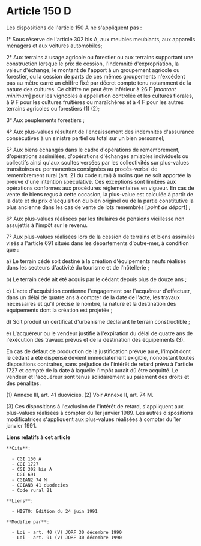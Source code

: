 # Article 150 D

Les dispositions de l'article 150 A ne s'appliquent pas :

1° Sous réserve de l'article 302 bis A, aux meubles meublants, aux appareils ménagers et aux voitures automobiles;

2° Aux terrains à usage agricole ou forestier ou aux terrains supportant une construction lorsque le prix de cession,
l'indemnité d'expropriation, la valeur d'échange, le montant de l'apport à un groupement agricole ou forestier, ou la cession
de parts de ces mêmes groupements n'excèdent pas au mètre carré un chiffre fixé par décret compte tenu notamment de la nature
des cultures. Ce chiffre ne peut être inférieur à 26 F [*montant minimum*] pour les vignobles à appellation contrôlée et les
cultures florales, à 9 F pour les cultures fruitières ou maraîchères et à 4 F pour les autres terrains agricoles ou
forestiers (1) (2);

3° Aux peuplements forestiers ;

4° Aux plus-values résultant de l'encaissement des indemnités d'assurance consécutives à un sinistre partiel ou total sur un
bien personnel;

5° Aux biens échangés dans le cadre d'opérations de remembrement, d'opérations assimilées, d'opérations d'échanges amiables
individuels ou collectifs ainsi qu'aux soultes versées par les collectivités sur plus-values transitoires ou permanentes
consignées au procès-verbal de remembrement rural (art. 21 du code rural) à moins que ne soit apportée la preuve d'une
intention spéculative. Ces exceptions sont limitées aux opérations conformes aux procédures réglementaires en vigueur. En cas
de vente de biens reçus à cette occasion, la plus-value est calculée à partir de la date et du prix d'acquisition du bien
originel ou de la partie constitutive la plus ancienne dans les cas de vente de lots remembrés [*point de départ*] ;

6° Aux plus-values réalisées par les titulaires de pensions vieillesse non assujettis à l'impôt sur le revenu.

7° Aux plus-values réalisées lors de la cession de terrains et biens assimilés visés à l'article 691 situés dans les
départements d'outre-mer, à condition que :

a) Le terrain cédé soit destiné à la création d'équipements neufs réalisés dans les secteurs d'activité du tourisme et de
l'hôtellerie ;

b) Le terrain cédé ait été acquis par le cédant depuis plus de douze ans ;

c) L'acte d'acquisition contienne l'engagement par l'acquéreur d'effectuer, dans un délai de quatre ans à compter de la date
de l'acte, les travaux nécessaires et qu'il précise le nombre, la nature et la destination des équipements dont la création
est projetée ;

d) Soit produit un certificat d'urbanisme déclarant le terrain constructible ;

e) L'acquéreur ou le vendeur justifie à l'expiration du délai de quatre ans de l'exécution des travaux prévus et de la
destination des équipements (3).

En cas de défaut de production de la justification prévue au e, l'impôt dont le cédant a été dispensé devient immédiatement
exigible, nonobstant toutes dispositions contraires, sans préjudice de l'intérêt de retard prévu à l'article 1727 et compté
de la date à laquelle l'impôt aurait dû être acquitté. Le vendeur et l'acquéreur sont tenus solidairement au paiement des
droits et des pénalités.

(1) Annexe III, art. 41 duovicies.    (2) Voir Annexe II, art. 74 M.

(3) Ces dispositions à l'exclusion de l'intérêt de retard, s'appliquent aux plus-values réalisées à compter du 1er janvier
1989. Les autres dispositions modificatrices s'appliquent aux plus-values réalisées à compter du 1er janvier 1991.

**Liens relatifs à cet article**

	**Cite**:

	  - CGI 150 A
	  - CGI 1727
	  - CGI 302 bis A
	  - CGI 691
	  - CGIAN2 74 M
	  - CGIAN3 41 duodecies
	  - Code rural 21

	**Liens**:

	  - HISTO: Edition du 24 juin 1991

	**Modifié par**:

	  - Loi - art. 40 (V) JORF 30 décembre 1990
	  - Loi - art. 91 (V) JORF 30 décembre 1990
